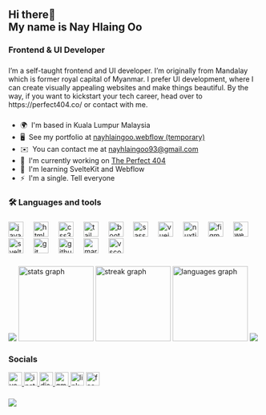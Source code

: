 <!-- <div align="left">
<img height="150" src="https://camo.githubusercontent.com/62da68eb62b1e5f175f7d1f0191dd89a653d7908feb22d37d4a0ab07365d6791/68747470733a2f2f6d656469612e67697068792e636f6d2f6d656469612f4d3967624264396e6244724f5475314d71782f67697068792e676966"  />
</div>

### -->

<h2 align="left">Hi there👋 <br>
My name is Nay Hlaing Oo</h2>

###

<h3 align="left">Frontend & UI Developer</h3>

###

<p align="left">I’m a self-taught frontend and UI developer. I’m originally from Mandalay which is former royal capital of Myanmar. I prefer UI development, where I can create visually appealing websites and make things beautiful. By the way, if you want to kickstart your tech career, head over to https://perfect404.co/ or contact with me.</p>

###

* 🌍  I'm based in Kuala Lumpur Malaysia
* 🖥️  See my portfolio at [nayhlaingoo.webflow (temporary)](http://nayhlaingoo.webflow.io/)
* ✉️  You can contact me at [nayhlaingoo93@gmail.com](mailto:nayhlaingoo93@gmail.com)
* 🚀  I'm currently working on [The Perfect 404](http://www.facebook.com/theperfect404/)
* 🧠  I'm learning SvelteKit and Webflow
* ⚡  I'm a single. Tell everyone

###

<h3 align="left">🛠 Languages and tools</h3>

###

<div align="left">
  <img src="https://skillicons.dev/icons?i=js" height="30" alt="javascript logo" title="JavaScript"  />
  <img width="12" />
  <img src="https://skillicons.dev/icons?i=html" height="30" alt="html5 logo" title="HTML"  />
  <img width="12" />
  <img src="https://skillicons.dev/icons?i=css" height="30" alt="css3 logo" title="CSS"  />
  <img width="12" />
  <img src="https://skillicons.dev/icons?i=tailwind" height="30" alt="tailwindcss logo" title="TailwindCSS"  />
  <img width="12" />
  <img src="https://skillicons.dev/icons?i=bootstrap" height="30" alt="bootstrap logo" title="Bootstrap"  />
  <img width="12" />
  <img src="https://skillicons.dev/icons?i=sass" height="30" alt="sass logo" title="SASS"  />
  <img width="12" />
  <img src="https://skillicons.dev/icons?i=vue" height="30" alt="vuejs logo" title="Vue JS" />
  <img width="12" />
  <img src="https://skillicons.dev/icons?i=nuxtjs" height="30" alt="nuxtjs logo" title="Nuxt JS"  />
  <img width="12" />
  <img src="https://skillicons.dev/icons?i=figma" height="30" alt="figma logo" title="Figma"  />
  <img width="12" />
  <img src="https://skillicons.dev/icons?i=webflow" height="30" alt="webflow logo" title="Webflow"  />
  <img width="12" />
  <img src="https://skillicons.dev/icons?i=svelte" height="30" alt="svelte logo" title="Sveltekit"  />
  <img width="12" />
  <img src="https://skillicons.dev/icons?i=git" height="30" alt="git logo" title="Git"  />
  <img width="12" />
  <img src="https://skillicons.dev/icons?i=github" height="30" alt="github logo" title="Github"  />
  <img width="12" />
  <img src="https://skillicons.dev/icons?i=md" height="30" alt="markdown logo" title="Markdown"  />
  <img width="12" />
  <img src="https://skillicons.dev/icons?i=vscode" height="30" alt="vscode logo" title="VSCode"  />
</div>

###

<div align="left">
  <img src="https://github-profile-summary-cards.vercel.app/api/cards/profile-details?username=nayhlaingoo&theme=onedark" />
<!--   <img src="https://github-readme-streak-stats.herokuapp.com/?user=nayhlaingoo&theme=radical" /> -->
<!--   <img src="https://github-readme-stats.vercel.app/api?username=nayhlaingoo&theme=radical&show_icons=true" /> -->
<!--   <img src="https://github-readme-stats.vercel.app/api/top-langs/?username=nayhlaingoo&layout=compact&theme=radical" /> -->

  <img src="https://github-readme-stats.vercel.app/api?username=nayhlaingoo&show_title=false&hide_rank=false&show_icons=true&include_all_commits=true&count_private=true&disable_animations=false&theme=onedark&locale=en&hide_border=true" height="150" alt="stats graph"  />
  <img src="https://streak-stats.demolab.com?user=nayhlaingoo&locale=en&mode=daily&theme=onedark&hide_border=true&border_radius=5" height="150" alt="streak graph"  />
  <img src="https://github-readme-stats.vercel.app/api/top-langs?username=nayhlaingoo&locale=en&hide_title=false&layout=compact&card_width=320&langs_count=5&theme=onedark&hide_border=true" height="150" alt="languages graph"  />
    <img src="https://github-profile-trophy.vercel.app/?username=nayhlaingoo&margin-w=0&theme=onedark" />
</div>

### Socials

<div align="left">
  <a href="https://www.youtube.com/channel/UCK7NodB-NkLAFuVHlGA-pZw" target="_blank">
    <img src="https://img.shields.io/static/v1?message=Youtube&logo=youtube&label=&color=FF0000&logoColor=white&labelColor=&style=for-the-badge" height="27" alt="youtube logo"  />
  </a>
  <a href="https://www.instagram.com/nayhlaingoo_93/" target="_blank">
    <img src="https://img.shields.io/static/v1?message=Instagram&logo=instagram&label=&color=E4405F&logoColor=white&labelColor=&style=for-the-badge" height="27" alt="instagram logo"  />
  </a>
  <a href="https://discord.com/invite/Mf8QfZFrgj?fbclid=IwAR3s9P82lGM_fZlwKkullOLpwtpt60AxfnrN_xZ0eoAa6cfjIf5rIccnGWo" target="_blank">
    <img src="https://img.shields.io/static/v1?message=Discord&logo=discord&label=&color=7289DA&logoColor=white&labelColor=&style=for-the-badge" height="27" alt="discord logo"  />
  </a>
  <a href="nayhlaingoo93@gmail.com" target="_blank">
    <img src="https://img.shields.io/static/v1?message=Gmail&logo=gmail&label=&color=D14836&logoColor=white&labelColor=&style=for-the-badge" height="27" alt="gmail logo"  />
  </a>
  <img src="https://img.shields.io/static/v1?message=LinkedIn&logo=linkedin&label=&color=0077B5&logoColor=white&labelColor=&style=for-the-badge" height="27" alt="linkedin logo"  />
  <a href="https://www.facebook.com/profile.php?id=61551756930748" target="_blank">
    <img src="https://img.shields.io/static/v1?message=Facebook&logo=facebook&label=&color=1877F2&logoColor=white&labelColor=&style=for-the-badge" height="27" alt="facebook logo"  />
  </a>
</div>

###

<div align="left">
  <img src="https://profile-counter.glitch.me/nayhlaingoo/count.svg?"  />
</div>
